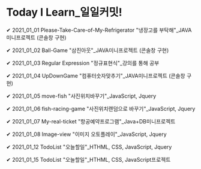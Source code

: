 # Today I Learn_일일커밋!

✔ 2021_01_01
Please-Take-Care-of-My-Refrigerator
"냉장고를 부탁해"_JAVA미니프로젝트 (콘솔창 구현)

✔ 2021_01_02
Ball-Game
"삼진아웃"_JAVA미니프로젝트 (콘솔창 구현)

✔ 2021_01_03
Regular Expression
"정규표현식"_강의를 통해 공부

✔ 2021_01_04
UpDownGame
"컴퓨터숫자맞추기"_JAVA미니프로젝트 (콘솔창 구현)

✔ 2021_01_05
move-fish
"사진위치바꾸기"_JavaScript, Jquery 

✔ 2021_01_06
fish-racing-game
"사진위치랜덤으로 바꾸기"_JavaScript, Jquery 

✔ 2021_01_07
My-real-ticket
"항공예약프로그램"_Java+DB미니프로젝트 

✔ 2021_01_08
Image-view
"이미지 오토플레이"_JavaScript, Jquery

✔ 2021_01_12
TodoList
"오늘할일"_HTHML, CSS, JavaScript, Jquery

✔ 2021_01_15
TodoList
"오늘할일"_HTHML, CSS, JavaScript프로젝트 
